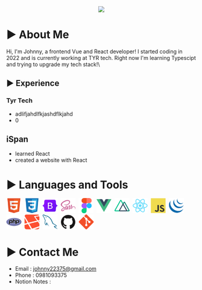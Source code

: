 <div align="center" border="none">
 <img src="https://media.giphy.com/media/2IudUHdI075HL02Pkk/giphy.gif">
</div>
 
# ► About Me
Hi, I'm Johnny, a frontend Vue and React developer! I started coding in 2022 and is currently working at TYR tech.
  Right now I'm learning Typescipt and trying to upgrade my tech stack!\
  
## ► Experience
### Tyr Tech
 - adlifjahdlfkjashdflkjahd 
 - 0 
## iSpan
 - learned React
 - created a website with React

# ► Languages and Tools
<div>
  <img src="https://github.com/devicons/devicon/blob/master/icons/html5/html5-original.svg"
            title="HTML5" alt="HTML" width="40" height="40" />&nbsp;     
    <img src="https://github.com/devicons/devicon/blob/master/icons/css3/css3-original.svg"
            title="CSS3" alt="CSS" width="40" height="40" />&nbsp;
    <img src="https://github.com/devicons/devicon/blob/master/icons/bootstrap/bootstrap-original.svg"
            title="Bootstrap" alt="Bootstrap" width="40" height="40" />&nbsp;
    <img src="https://github.com/devicons/devicon/blob/master/icons/sass/sass-original.svg"
          title="SCSS" alt="SCSS" width="40" height="40" />&nbsp;
    <img src="https://github.com/devicons/devicon/blob/master/icons/figma/figma-original.svg"
            title="Figma" alt="Figma" width="40" height="40" />&nbsp;
  <img src="https://github.com/devicons/devicon/blob/master/icons/vuejs/vuejs-original.svg"
          title="vue" alt="vue" width="40" height="40" />&nbsp;
   <img src="https://github.com/devicons/devicon/blob/master/icons/nuxtjs/nuxtjs-original.svg"
          title="nuxt" alt="nuxt" width="40" height="40" />&nbsp;
    <img src="https://github.com/devicons/devicon/blob/master/icons/react/react-original.svg"
          title="react" alt="react" width="40" height="40" />&nbsp;
    <img src="https://github.com/devicons/devicon/blob/master/icons/javascript/javascript-original.svg"
          title="JavaScript" alt="JavaScript" width="40" height="40" />&nbsp;
    <img src="https://github.com/devicons/devicon/blob/master/icons/jquery/jquery-original.svg"
          title="jquery" alt="jquery" width="40" height="40" />&nbsp;
     <img src="https://github.com/devicons/devicon/blob/master/icons/php/php-original.svg"
          title="php" alt="php" width="40" height="40" />&nbsp;
    <img src="https://github.com/devicons/devicon/blob/master/icons/laravel/laravel-plain.svg"
          title="laravel" alt="laravel" width="40" height="40" />&nbsp;
    <img src="https://github.com/devicons/devicon/blob/master/icons/mysql/mysql-original.svg"
          title="mysql" alt="mysql" width="40" height="40" />&nbsp;
    <img src="https://github.com/devicons/devicon/blob/master/icons/github/github-original.svg"
          title="github" alt="github" width="40" height="40" />&nbsp;
    <img src="https://github.com/devicons/devicon/blob/master/icons/git/git-original.svg"
          title="Git" **alt="Git" width="40" height="40" />
 </div>
 
# ► Contact Me
- Email : johnny22375@gmail.com
- Phone : 0981093375
- Notion Notes : 



